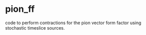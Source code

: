 # pion_ff

code to perform contractions for the pion vector form factor using
stochastic timeslice sources.
